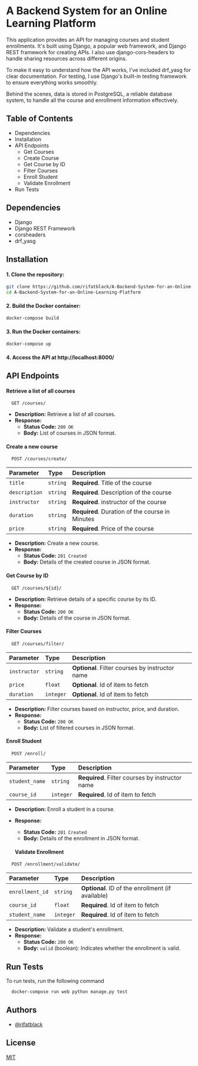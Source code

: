 
# A Backend System for an Online Learning Platform 


This application provides an API for managing courses and student enrollments. It's built using Django, a popular web framework, and Django REST framework for creating APIs. I also use django-cors-headers to handle sharing resources across different origins.

To make it easy to understand how the API works, I've included drf_yasg for clear documentation. For testing, I use Django's built-in testing framework to ensure everything works smoothly.

Behind the scenes, data is stored in PostgreSQL, a reliable database system, to handle all the course and enrollment information effectively.
## Table of Contents

- Dependencies
- Installation
- API Endpoints
    - Get Courses
    - Create Course
    - Get Course by ID
    - Filter Courses
    - Enroll Student
    - Validate Enrollment
- Run Tests



## Dependencies

- Django
- Django REST Framework
- corsheaders
- drf_yasg



## Installation

#### 1. Clone the repository:

```bash
git clone https://github.com/rifatblack/A-Backend-System-for-an-Online-Learning-Platform 
cd A-Backend-System-for-an-Online-Learning-Platform
```

#### 2. Build the Docker container:

```bash
docker-compose build
```
#### 3. Run the Docker containers:

```bash
docker-compose up
```
#### 4. Access the API at http://localhost:8000/
    
## API Endpoints

#### Retrieve a list of all courses

```http
  GET /courses/
```
- **Description:** Retrieve a list of all courses.
- **Response:**
  - **Status Code:** `200 OK`
  - **Body:** List of courses in JSON format.

#### Create a new course

```http
  POST /courses/create/
```

| Parameter | Type     | Description                       |
| :-------- | :------- | :-------------------------------- |
| `title`      | `string` | **Required**. Title of the course |
| `description`      | `string` | **Required**. Description  of the course |
| `instructor`      | `string` | **Required**. instructor of the course |
| `duration`      | `string` | **Required**. Duration of the course in Minutes |
| `price`      | `string` | **Required**. Price of the course |

- **Description:** Create a new course.
- **Response:**
  - **Status Code:** `201 Created`
  - **Body:** Details of the created course in JSON format.



#### Get Course by ID

```http
  GET /courses/${id}/
```
- **Description:** Retrieve details of a specific course by its ID.
- **Response:**
  - **Status Code:** `200 OK`
  - **Body:** Details of the course in JSON format.





#### Filter Courses

```http
  GET /courses/filter/
```

| Parameter | Type     | Description                       |
| :-------- | :------- | :-------------------------------- |
| `instructor`      | `string` | **Optional**. Filter courses by instructor name |
| `price`      | `float` | **Optional**. Id of item to fetch |
| `duration`      | `integer` | **Optional**. Id of item to fetch |
- **Description:** Filter courses based on instructor, price, and duration.
- **Response:**
  - **Status Code:** `200 OK`
  - **Body:** List of filtered courses in JSON format.


#### Enroll Student

```http
  POST /enroll/
```

| Parameter | Type     | Description                       |
| :-------- | :------- | :-------------------------------- |
| `student_name`      | `string` | **Required**. Filter courses by instructor name |
| `course_id`      | `integer` | **Required**. Id of item to fetch |

- **Description:** Enroll a student in a course.
- **Response:**
  - **Status Code:** `201 Created`
  - **Body:** Details of the enrollment in JSON format.

  #### Validate Enrollment

```http
  POST /enrollment/validate/
```

| Parameter | Type     | Description                       |
| :-------- | :------- | :-------------------------------- |
| `enrollment_id`      | `string` | **Optional**.  ID of the enrollment (if available) |
| `course_id`      | `float` | **Required**. Id of item to fetch |
| `student_name`      | `integer` | **Required**. Id of item to fetch |
- **Description:** Validate a student's enrollment.
- **Response:**
  - **Status Code:** `200 OK`
  - **Body:** `valid` (boolean): Indicates whether the enrollment is valid.




## Run Tests

To run tests, run the following command

```bash
  docker-compose run web python manage.py test
```


## Authors

- [@rifatblack](https://github.com/rifatblack/)


## License

[MIT](https://choosealicense.com/licenses/mit/)

